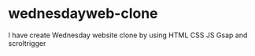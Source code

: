 # wednesdayweb-clone
I have create Wednesday website clone by using HTML CSS JS Gsap and scroltrigger
